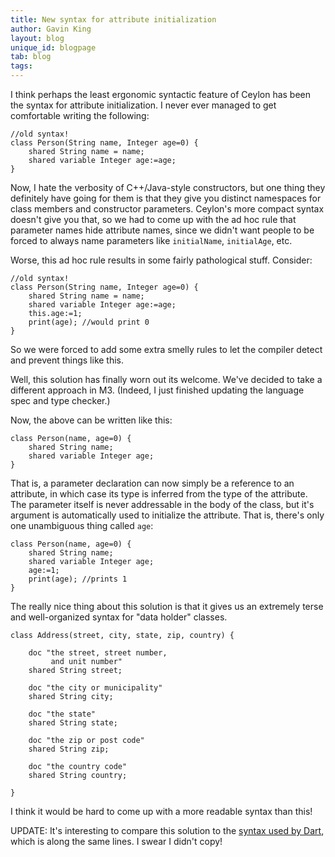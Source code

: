 ```yaml
---
title: New syntax for attribute initialization
author: Gavin King
layout: blog
unique_id: blogpage
tab: blog
tags:
---
```


I think perhaps the least ergonomic syntactic feature of Ceylon 
has been the syntax for attribute initialization. I never ever 
managed to get comfortable writing the following:

    //old syntax!
    class Person(String name, Integer age=0) {
        shared String name = name;
        shared variable Integer age:=age;
    }

Now, I hate the verbosity of C++/Java-style constructors, but 
one thing they definitely have going for them is that they give 
you distinct namespaces for class members and constructor 
parameters. Ceylon's more compact syntax doesn't give you that, 
so we had to come up with the ad hoc rule that parameter names 
hide attribute names, since we didn't want people to be forced 
to always name parameters like `initialName`, `initialAge`, etc.

Worse, this ad hoc rule results in some fairly pathological 
stuff. Consider:

    //old syntax!
    class Person(String name, Integer age=0) {
        shared String name = name;
        shared variable Integer age:=age;
        this.age:=1;
        print(age); //would print 0 
    }

So we were forced to add some extra smelly rules to let the 
compiler detect and prevent things like this.

Well, this solution has finally worn out its welcome. We've 
decided to take a different approach in M3. (Indeed, I just 
finished updating the language spec and type checker.)

Now, the above can be written like this:

    class Person(name, age=0) {
        shared String name;
        shared variable Integer age;
    }

That is, a parameter declaration can now simply be a reference 
to an attribute, in which case its type is inferred from the 
type of the attribute. The parameter itself is never addressable 
in the body of the class, but it's argument is automatically 
used to initialize the attribute. That is, there's only one 
unambiguous thing called `age`:

    class Person(name, age=0) {
        shared String name;
        shared variable Integer age;
        age:=1;
        print(age); //prints 1 
    }

The really nice thing about this solution is that it gives us 
an extremely terse and well-organized syntax for "data holder" 
classes.

    class Address(street, city, state, zip, country) {

        doc "the street, street number, 
             and unit number"
        shared String street;
        
        doc "the city or municipality"
        shared String city;
        
        doc "the state"
        shared String state;
        
        doc "the zip or post code"
        shared String zip;
        
        doc "the country code"
        shared String country;
        
    }

I think it would be hard to come up with a more readable syntax 
than this!

UPDATE: It's interesting to compare this solution to the 
[syntax used by Dart][], which is along the same lines. I swear 
I didn't copy!  

[syntax used by Dart]: http://www.dartlang.org/language-tour/#classes